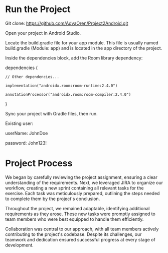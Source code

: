 # Run the Project
Git clone: https://github.com/AdvaOren/Project2Android.git

Open your project in Android Studio.

Locate the build.gradle file for your app module. This file is usually named build.gradle (Module: app) and is located in the app directory of the project.

Inside the dependencies block, add the Room library dependency:

dependencies {

    // Other dependencies...
    
    implementation("androidx.room:room-runtime:2.4.0")
    
    annotationProcessor("androidx.room:room-compiler:2.4.0")
    
}

Sync your project with Gradle files, then run.


Existing user: 

userName: JohnDoe

password: John123!


# Project Process
We began by carefully reviewing the project assignment, ensuring a clear understanding of the requirements. Next, we leveraged JIRA to organize our workflow, creating a new sprint containing all relevant tasks for the exercise. Each task was meticulously prepared, outlining the steps needed to complete them by the project's conclusion.

Throughout the project, we remained adaptable, identifying additional requirements as they arose. These new tasks were promptly assigned to team members who were best equipped to handle them efficiently.

Collaboration was central to our approach, with all team members actively contributing to the project's codebase. Despite its challenges, our teamwork and dedication ensured successful progress at every stage of development.
